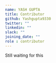 ```yaml
---
name: YASH GUPTA
title: Contributor
github: Yashgupta9330
twitter: ""
linkedin: ""
slack: ""
joining_date: ""
role : contributor
---
```


Still waiting for this
